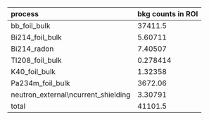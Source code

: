 | **process**                           | **bkg counts in ROI** |
|:--------------------------------------|:----------------------|
| bb\_foil\_bulk                        | 37411.5               |
| Bi214\_foil\_bulk                     | 5.60711               |
| Bi214\_radon                          | 7.40507               |
| Tl208\_foil\_bulk                     | 0.278414              |
| K40\_foil\_bulk                       | 1.32358               |
| Pa234m\_foil\_bulk                    | 3672.06               |
| neutron\_external\ncurrent\_shielding | 3.30791               |
| total                                 | 41101.5               |
